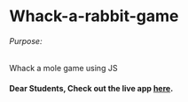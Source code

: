 # Whack-a-rabbit-game

###### Purpose:
   Whack a mole game using JS

#### Dear Students, Check out the live app [here]().
